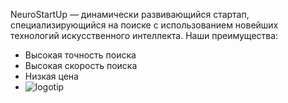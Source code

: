 NeuroStartUp — динамически развивающийся стартап, специализирующийся на поиске с использованием новейших технологий искусственного интеллекта. Наши преимущества:
- Высокая точность поиска
- Высокая скорость поиска
- Низкая цена
- ![logotip](https://github.com/netology-ds-team/git-homeworks/blob/main/1_self/logo.png?raw=true)

